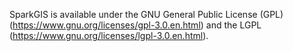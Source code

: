 SparkGIS is available under the GNU General Public License (GPL) (https://www.gnu.org/licenses/gpl-3.0.en.html) 
and the LGPL (https://www.gnu.org/licenses/lgpl-3.0.en.html).  
